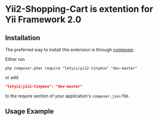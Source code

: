 # Yii2-Shopping-Cart is extention for Yii Framework 2.0
## Installation
The preferred way to install this extension is through [composer](http://getcomposer.org/download/).

Either run

```
php composer.phar require "letyii/yii2-tinymce" "dev-master"
```
or add

```json
"letyii/yii2-tinymce": "dev-master"
```

to the require section of your application's `composer.json` file.

## Usage Example


